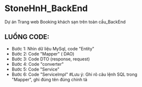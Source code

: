 # StoneHnH_BackEnd
Dự án Trang web Booking khách sạn trên toàn cầu_BackEnd

## LUỒNG CODE:
- Bước 1: Nhìn dữ liệu MySql, code "Entity"
- Bước 2: Code "Mapper" ( DAO)
- Bước 3: Code DTO (response, request)
- Bước 4: Code "converter"
- Bước 5: Code "Service"
- Bước 6: Code "ServiceImpl"
#Lưu ý: Ghi rõ câu lệnh SQL trong "Mapper", ghi đúng tên đúng chính tả
